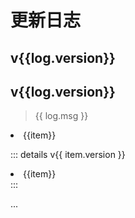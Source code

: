 # 更新日志

<script setup>

const logs = [
    {
        version: "1.9.0",
        date:"2024-08-11",
        items: [
            "时间线标题支持输入emoji", "修复若干问题"
        ],
        subVersions: [
            {
                version: "1.9.1",
                date:"2024-08-12",
                items: [
                    "bug修复"
                ]
            }
        ]
    },
    {
        version: "1.8.0",
        date:"2024-07-8",
        items: [
            "全局搜索"
        ]
    },
    {
        version: "1.7.0",
        date:"2024-06-10",
        msg: "通过了毕业答辩，并抽空更新了点功能。准备去毕业旅行啦！",
        items: [
            "新增移动事件",
            "App内实现云/本地容器切换",
            "自动备份功能正式上线",
        ],
        subVersions: [
            {
                version: "1.7.1",
                date:"2024-06-11",
                items: [
                    "bug修复"
                ]
            },
            {
                version: "1.7.2",
                date:"2024-06-12",
                items: [
                    "修复iOS18跳转失效"
                ]
            },
        ]
    },
    {
        version: "1.6.0",
        date:"2024-04-03",
        items: [
            "新增了个人头像以及昵称"
        ]
    },
    {
        version: "1.5.0",
        date:"2024-03-05",
        items: [
            "增加实验功能：自动备份"
        ]
    },
    {
        version: "1.4.2",
        date:"2024-02-27",
        items: [
            "修复编辑焦点问题",
            "修复分组按钮点击失效问题",
            "优化若干细节"
        ]
    },
]

</script>


<div v-for="log in logs">
<div v-if="log.active">

## v{{log.version}} <Badge type="tip" text="🧑🏻‍💻开发中" /> <Badge type="warning" :text="'预计' + log.date + '提审'" />
</div>
<div v-else>

## v{{log.version}} <Badge type="info" :text="log.date" />
</div>

<div v-if="log.msg">

> {{ log.msg }}
</div>

<div v-for="item in log.items">

<li>{{item}}</li>
</div>

<div v-for="item in log.subVersions">

::: details v{{ item.version }} <Badge type="info" :text="item.date" />
<div v-for="item in item.items">

<li>{{item}}</li>
</div>
:::
</div>



</div>


...